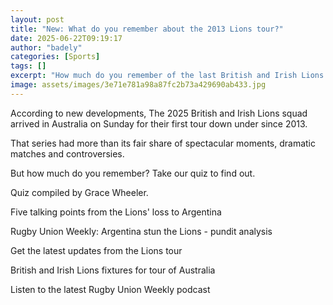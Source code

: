 ```yaml
---
layout: post
title: "New: What do you remember about the 2013 Lions tour?"
date: 2025-06-22T09:19:17
author: "badely"
categories: [Sports]
tags: []
excerpt: "How much do you remember of the last British and Irish Lions tour down under? Test your knowledge with our quiz."
image: assets/images/3e71e781a98a87fc2b73a429690ab433.jpg
---
```


According to new developments, The 2025 British and Irish Lions squad arrived in Australia on Sunday for their first tour down under since 2013.

That series had more than its fair share of spectacular moments, dramatic matches and controversies.

But how much do you remember? Take our quiz to find out.

Quiz compiled by Grace Wheeler.

Five talking points from the Lions' loss to Argentina

Rugby Union Weekly: Argentina stun the Lions - pundit analysis

Get the latest updates from the Lions tour

British and Irish Lions fixtures for tour of Australia

Listen to the latest Rugby Union Weekly podcast

